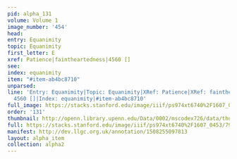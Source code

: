 ```yaml
---
pid: alpha_131
volume: Volume 1
image_number: '454'
head: 
entry: Equanimity
topic: Equanimity
first_letter: E
xref: Patience|faintheartedness|4560 []
see: 
index: equanimity
item: "#item-ab4bc8710"
unparsed: 
line: 'Entry: Equanimity|Topic: Equanimity|XRef: Patience|XRef: faintheartedness|XRef:
  4560 []|Index: equanimity|#item-ab4bc8710'
full_image: https://stacks.stanford.edu/image/iiif/ps974xt6740%2F1607_0453/full/full/0/default.jpg
order: '131'
thumbnail: http://openn.library.upenn.edu/Data/0002/mscodex726/data/thumb/1607_0453_thumb.jpg
full: https://stacks.stanford.edu/image/iiif/ps974xt6740%2F1607_0453/793,1068,2933,401/full/0/default.jpg
manifest: http://dev.llgc.org.uk/annotation/1508255097813
layout: alpha_item
collection: alpha2
---
```

